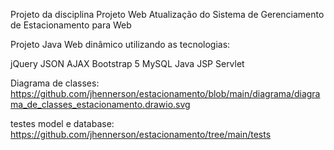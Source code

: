 Projeto da disciplina Projeto Web
Atualização do Sistema de Gerenciamento de Estacionamento para Web

Projeto Java Web dinâmico utilizando as tecnologias:

jQuery
JSON
AJAX
Bootstrap 5
MySQL
Java
JSP
Servlet



Diagrama de classes: https://github.com/jhennerson/estacionamento/blob/main/diagrama/diagrama_de_classes_estacionamento.drawio.svg


testes model e database: https://github.com/jhennerson/estacionamento/tree/main/tests
